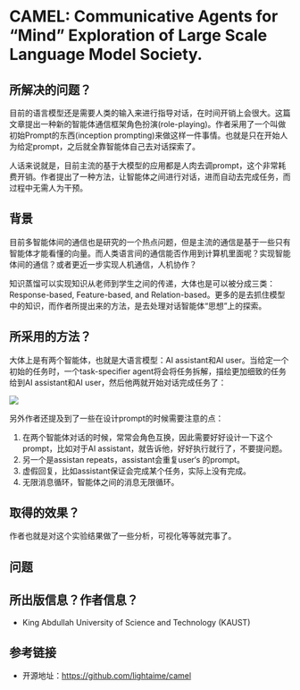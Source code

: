 # CAMEL: Communicative Agents for “Mind” Exploration of Large Scale Language Model Society.

## 所解决的问题？

目前的语言模型还是需要人类的输入来进行指导对话，在时间开销上会很大。这篇文章提出一种新的智能体通信框架角色扮演(role-playing)。作者采用了一个叫做初始Prompt的东西(inception prompting)来做这样一件事情。也就是只在开始人为给定prompt，之后就全靠智能体自己去对话探索了。


人话来说就是，目前主流的基于大模型的应用都是人肉去调prompt，这个非常耗费开销。作者提出了一种方法，让智能体之间进行对话，进而自动去完成任务，而过程中无需人为干预。

## 背景

目前多智能体间的通信也是研究的一个热点问题，但是主流的通信是基于一些只有智能体才能看懂的向量。而人类语言间的通信能否作用到计算机里面呢？实现智能体间的通信？或者更近一步实现人机通信，人机协作？

知识蒸馏可以实现知识从老师到学生之间的传递，大体也是可以被分成三类：Response-based, Feature-based, and Relation-based。更多的是去抓住模型中的知识，而作者所提出来的方法，是去处理对话智能体“思想”上的探索。

## 所采用的方法？

大体上是有两个智能体，也就是大语言模型：AI assistant和AI user。当给定一个初始的任务时，一个task-specifier agent将会将任务拆解，描绘更加细致的任务给到AI assistant和AI user，然后他两就开始对话完成任务了：

![](https://img-blog.csdnimg.cn/93be71118001406aab2dd96ac5786cb2.png#pic_center)

另外作者还提及到了一些在设计prompt的时候需要注意的点：

1. 在两个智能体对话的时候，常常会角色互换，因此需要好好设计一下这个prompt，比如对于AI assistant，就告诉他，好好执行就行了，不要提问题。
2. 另一个是assistan repeats，assistant会重复user‘s 的prompt。
3. 虚假回复，比如assistant保证会完成某个任务，实际上没有完成。
4. 无限消息循环，智能体之间的消息无限循环。

## 取得的效果？

作者也就是对这个实验结果做了一些分析，可视化等等就完事了。
## 问题

## 所出版信息？作者信息？

- King Abdullah University of Science and Technology (KAUST)

## 参考链接

- 开源地址：https://github.com/lightaime/camel